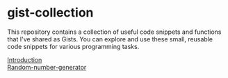 # gist-collection
This repository contains a collection of useful code snippets and functions that I've shared as Gists. You can explore and use these small, reusable code snippets for various programming tasks.

[Introduction](https://gist.github.com/Vasu10134/178fcd6dfb217d27a8225cfd833fdb84)  
[Random-number-generator](https://gist.github.com/Vasu10134/9e1aa09cd27525ef339c47080261fc32)
